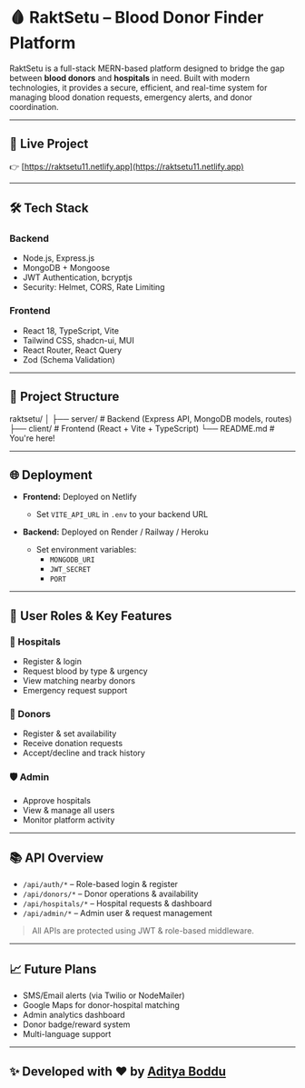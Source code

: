 # 🩸 RaktSetu – Blood Donor Finder Platform

RaktSetu is a full-stack MERN-based platform designed to bridge the gap between **blood donors** and **hospitals** in need. Built with modern technologies, it provides a secure, efficient, and real-time system for managing blood donation requests, emergency alerts, and donor coordination.

---

## 🔗 Live Project  
👉 [https://raktsetu11.netlify.app](https://raktsetu11.netlify.app)

---

## 🛠️ Tech Stack

### Backend
- Node.js, Express.js
- MongoDB + Mongoose
- JWT Authentication, bcryptjs
- Security: Helmet, CORS, Rate Limiting

### Frontend
- React 18, TypeScript, Vite
- Tailwind CSS, shadcn-ui, MUI
- React Router, React Query
- Zod (Schema Validation)

---

## 🚀 Project Structure

raktsetu/
│
├── server/ # Backend (Express API, MongoDB models, routes)
├── client/ # Frontend (React + Vite + TypeScript)
└── README.md # You're here!


---

## 🌐 Deployment

- **Frontend:** Deployed on Netlify  
  - Set `VITE_API_URL` in `.env` to your backend URL

- **Backend:** Deployed on Render / Railway / Heroku  
  - Set environment variables:
    - `MONGODB_URI`
    - `JWT_SECRET`
    - `PORT`

---

## 🔐 User Roles & Key Features

### 🏥 Hospitals
- Register & login
- Request blood by type & urgency
- View matching nearby donors
- Emergency request support

### 💉 Donors
- Register & set availability
- Receive donation requests
- Accept/decline and track history

### 🛡️ Admin
- Approve hospitals
- View & manage all users
- Monitor platform activity

---

## 📚 API Overview

- `/api/auth/*` – Role-based login & register
- `/api/donors/*` – Donor operations & availability
- `/api/hospitals/*` – Hospital requests & dashboard
- `/api/admin/*` – Admin user & request management

> All APIs are protected using JWT & role-based middleware.

---

## 📈 Future Plans

- SMS/Email alerts (via Twilio or NodeMailer)
- Google Maps for donor-hospital matching
- Admin analytics dashboard
- Donor badge/reward system
- Multi-language support

---

## ✨ Developed with ❤️ by [Aditya Boddu](https://github.com/adityaboddu)
